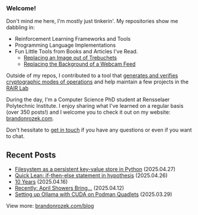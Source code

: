 <!-- Automatically generated - do not edit directly -->
### Welcome!

Don't mind me here, I'm mostly just tinkerin'.
My repositories show me dabbling in: 
- Reinforcement Learning Frameworks and Tools
- Programming Language Implementations
- Fun Little Tools from Books and Articles I've Read.
  - [Replacing an Image out of Trebuchets](https://github.com/Brandon-Rozek/treimage)
  - [Replacing the Background of a Webcam Feed](https://github.com/Brandon-Rozek/bodypix-background)
  
Outside of my repos, I contributed to a tool that [generates and verifies cryptographic modes of operations](https://github.com/cryptosolvers/CryptoSolve)
and help maintain a few projects in the [RAIR Lab](https://github.com/RAIRLab) 

During the day, I'm a Computer Science PhD student at Rensselaer Polytechnic Institute.
I enjoy sharing what I've learned on a regular basis (over 350 posts!)
and I welcome you to check it out on my website: [brandonrozek.com](https://brandonrozek.com).

Don't hessitate to [get in touch](https://brandonrozek.com/contact/)
if you have any questions or even if you want to chat. 

## Recent Posts

- [Filesystem as a persistent key-value store in Python](https://brandonrozek.com/blog/filesystem-as-persistent-kvs-python/) (2025.04.27)
- [Quick Lean: if-then-else statement in hypothesis](https://brandonrozek.com/blog/quick-lean-if-then-else-in-hypothesis/) (2025.04.26)
- [10 Years](https://brandonrozek.com/blog/10-years/) (2025.04.16)
- [Recently: April Showers Bring...](https://brandonrozek.com/blog/recently-2504-april-showers/) (2025.04.12)
- [Setting up Ollama with CUDA on Podman Quadlets](https://brandonrozek.com/blog/ollama-cuda-podman-quadlets/) (2025.03.29)

View more: [brandonrozek.com/blog](https://brandonrozek.com/blog)